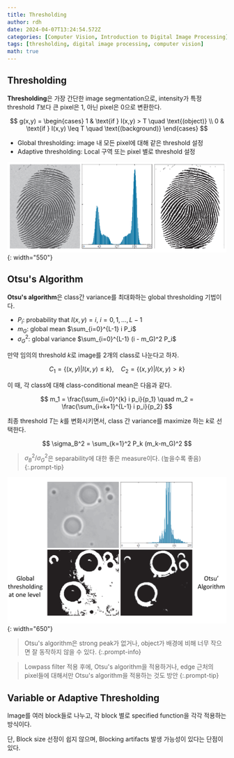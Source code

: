 ```yaml
---
title: Thresholding
author: rdh
date: 2024-04-07T13:24:54.572Z
categories: [Computer Vision, Introduction to Digital Image Processing]
tags: [thresholding, digital image processing, computer vision]
math: true
---
```

## Thresholding
**Thresholding**은 가장 간단한 image segmentation으로, intensity가 특정 threshold $T$보다 큰 pixel은 1, 아닌 pixel은 0으로 변환한다.

$$
g(x,y) = 
\begin{cases} 
1 & \text{if } I(x,y) > T \quad \text{(object)} \\ 
0 & \text{if } I(x,y) \leq T \quad \text{(background)}
\end{cases}
$$

* Global thresholding: image 내 모든 pixel에 대해 같은 threshold 설정
* Adaptive thresholding: Local 구역 또는 pixel 별로 threshold 설정

![](/assets/img/thresholding-01.png){: width="550"}

## Otsu's Algorithm
**Otsu's algorithm**은 class간 variance를 최대화하는 global thresholding 기법이다.

* $P_i$: probability that $I(x,y) = i,$ $i = 0, 1, \ldots, L-1$
* $m_G$: global mean $\sum_{i=0}^{L-1} i P_i$
* $\sigma_G^2$: global variance $\sum_{i=0}^{L-1} (i - m_G)^2 P_i$

만약 임의의 threshold $k$로 image를 2개의 class로 나눈다고 하자.

$$
C_1 = \{(x,y) | I(x,y) \leq k\}, \quad C_2 = \{(x,y) | I(x,y) > k\}
$$

이 때, 각 class에 대해 class-conditional mean은 다음과 같다.

$$
m_1 = \frac{\sum_{i=0}^{k} i p_i}{p_1} \quad m_2 = \frac{\sum_{i=k+1}^{L-1} i p_i}{p_2}
$$

최종 threshold $T$는 $k$를 변화시키면서, class 간 variance를 maximize 하는 $k$로 선택한다.

$$
\sigma_B^2 = \sum_{k=1}^2 P_k (m_k-m_G)^2
$$

> $\sigma_B^2/\sigma_G^2$은 separability에 대한 좋은 measure이다. (높을수록 좋음)
{:.prompt-tip}

![](/assets/img/thresholding-02.png){: width="650"}

> Otsu's algorithm은 strong peak가 없거나, object가 배경에 비해 너무 작으면 잘 동작하지 않을 수 있다.
{:.prompt-info}

> Lowpass filter 적용 후에, Otsu's algorithm을 적용하거나, edge 근처의 pixel들에 대해서만 Otsu's algorithm을 적용하는 것도 방안
{:.prompt-tip}

## Variable or Adaptive Thresholding
Image를 여러 block들로 나누고, 각 block 별로 specified function을 각각 적용하는 방식이다.

단, Block size 선정이 쉽지 않으며, Blocking artifacts 발생 가능성이 있다는 단점이 있다.